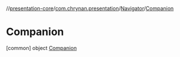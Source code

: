 //[presentation-core](../../../../index.md)/[com.chrynan.presentation](../../index.md)/[Navigator](../index.md)/[Companion](index.md)



# Companion  
 [common] object [Companion](index.md)   

